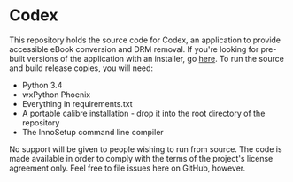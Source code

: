 # Codex
This repository holds the source code for Codex, an application to provide accessible eBook conversion and DRM removal.  If you're looking for pre-built versions of the application with an installer, go [here](http://jscholes.net/projects/codex/).
To run the source and build release copies, you will need:
- Python 3.4
- wxPython Phoenix
- Everything in requirements.txt
- A portable calibre installation - drop it into the root directory of the repository
- The InnoSetup command line compiler

No support will be given to people wishing to run from source.  The code is made available in order to comply with the terms of the project's license agreement only.  Feel free to file issues here on GitHub, however.